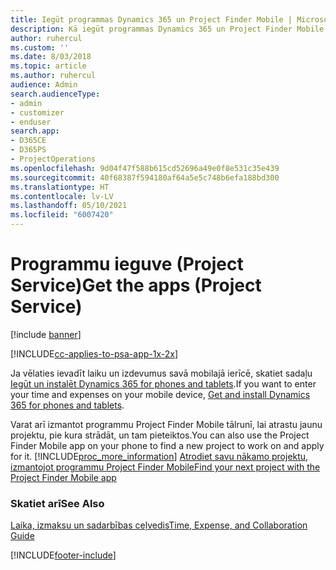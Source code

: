 ```yaml
---
title: Iegūt programmas Dynamics 365 un Project Finder Mobile | MicrosoftDocs
description: Kā iegūt programmas Dynamics 365 un Project Finder Mobile
author: ruhercul
ms.custom: ''
ms.date: 8/03/2018
ms.topic: article
ms.author: ruhercul
audience: Admin
search.audienceType:
- admin
- customizer
- enduser
search.app:
- D365CE
- D365PS
- ProjectOperations
ms.openlocfilehash: 9d04f47f588b615cd52696a49e0f8e531c35e439
ms.sourcegitcommit: 40f68387f594180af64a5e5c748b6efa188bd300
ms.translationtype: HT
ms.contentlocale: lv-LV
ms.lasthandoff: 05/10/2021
ms.locfileid: "6007420"
---
```

# <a name="get-the-apps-project-service"></a><span data-ttu-id="ce421-103">Programmu ieguve (Project Service)</span><span class="sxs-lookup"><span data-stu-id="ce421-103">Get the apps (Project Service)</span></span>

[!include [banner](../includes/psa-now-project-operations.md)]

[!INCLUDE[cc-applies-to-psa-app-1x-2x](../includes/cc-applies-to-psa-app-1x-2x.md)]

<span data-ttu-id="ce421-104">Ja vēlaties ievadīt laiku un izdevumus savā mobilajā ierīcē, skatiet sadaļu [Iegūt un instalēt Dynamics 365 for phones and tablets](/dynamics365/mobile-app/dynamics-365-phones-tablets-users-guide).</span><span class="sxs-lookup"><span data-stu-id="ce421-104">If you want to enter your time and expenses on your mobile device, [Get and install Dynamics 365 for phones and tablets](/dynamics365/mobile-app/dynamics-365-phones-tablets-users-guide).</span></span>  
  
 <span data-ttu-id="ce421-105">Varat arī izmantot programmu Project Finder Mobile tālrunī, lai atrastu jaunu projektu, pie kura strādāt, un tam pieteiktos.</span><span class="sxs-lookup"><span data-stu-id="ce421-105">You can also use the Project Finder Mobile app on your phone to find a new project to work on and apply for it.</span></span> [!INCLUDE[proc_more_information](../includes/proc-more-information.md)] <span data-ttu-id="ce421-106">[Atrodiet savu nākamo projektu, izmantojot programmu Project Finder Mobile](../psa/find-next-project-finder-mobile-app.md)</span><span class="sxs-lookup"><span data-stu-id="ce421-106">[Find your next project with the Project Finder Mobile app](../psa/find-next-project-finder-mobile-app.md)</span></span> 
  
### <a name="see-also"></a><span data-ttu-id="ce421-107">Skatiet arī</span><span class="sxs-lookup"><span data-stu-id="ce421-107">See Also</span></span>  
 [<span data-ttu-id="ce421-108">Laika, izmaksu un sadarbības ceļvedis</span><span class="sxs-lookup"><span data-stu-id="ce421-108">Time, Expense, and Collaboration Guide</span></span>](../psa/time-expense-collaboration-guide.md)


[!INCLUDE[footer-include](../includes/footer-banner.md)]